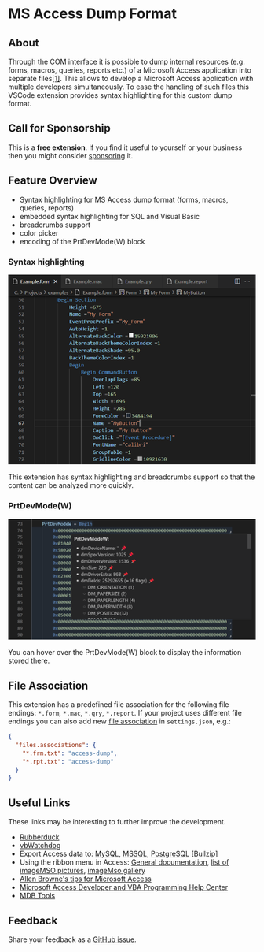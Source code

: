 # MS Access Dump Format

## About

Through the COM interface it is possible to dump internal resources (e.g. forms, macros, queries, reports etc.) of a Microsoft Access application into separate files[\[1\]](https://stackoverflow.com/questions/187506/how-do-you-use-version-control-with-access-development).
This allows to develop a Microsoft Access application with multiple developers simultaneously.
To ease the handling of such files this VSCode extension provides syntax highlighting for this custom dump format.

## Call for Sponsorship

This is a **free extension**.
If you find it useful to yourself or your business then you might consider [sponsoring](https://ko-fi.com/anticultist) it.

## Feature Overview

- Syntax highlighting for MS Access dump format (forms, macros, queries, reports)
- embedded syntax highlighting for SQL and Visual Basic
- breadcrumbs support
- color picker
- encoding of the PrtDevMode(W) block

### Syntax highlighting

![Screenshot](./images/screenshot.png)

This extension has syntax highlighting and breadcrumbs support so that the content can be analyzed more quickly.

### PrtDevMode(W)

![PrtDevModeW](./images/PrtDevModeW.png)

You can hover over the PrtDevMode(W) block to display the information stored there.

## File Association

This extension has a predefined file association for the following file endings: `*.form`, `*.mac`, `*.qry`, `*.report`.
If your project uses different file endings you can also add new [file association](https://code.visualstudio.com/docs/languages/overview#_add-a-file-extension-to-a-language) in `settings.json`, e.g.:

```json
{
  "files.associations": {
    "*.frm.txt": "access-dump",
    "*.rpt.txt": "access-dump"
  }
}
```

## Useful Links

These links may be interesting to further improve the development.

- [Rubberduck](https://rubberduckvba.com/)
- [vbWatchdog](https://www.everythingaccess.com/vbwatchdog.asp)
- Export Access data to: [MySQL](https://www.bullzip.com/products/a2m/info.php), [MSSQL](https://www.bullzip.com/products/a2s/info.php), [PostgreSQL](https://www.bullzip.com/products/a2p/info.php) \[Bullzip\]
- Using the ribbon menu in Access: [General documentation](https://www.accessribbon.de/en/), [list of imageMSO pictures](https://bert-toolkit.com/imagemso-list.html), [imageMso gallery](http://www.spreadsheet1.com/office-excel-ribbon-imagemso-icons-gallery-page-01.html)
- [Allen Browne's tips for Microsoft Access](http://allenbrowne.com/tips.html)
- [Microsoft Access Developer and VBA Programming Help Center](http://www.fmsinc.com/microsoftaccess/developer/index.html)
- [MDB Tools](https://github.com/mdbtools/mdbtools)

## Feedback

Share your feedback as a [GitHub issue](https://github.com/anticultist/vscode-ms-access-dump/issues/new).
